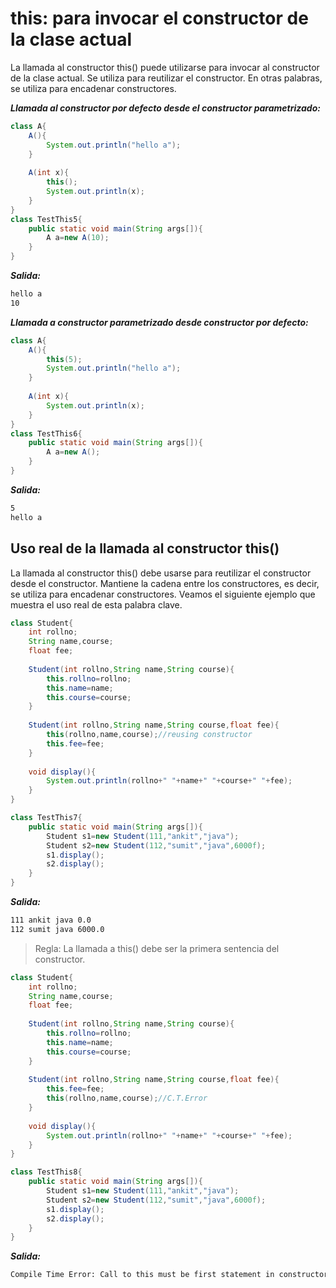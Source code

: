 # this: para invocar el constructor de la clase actual

La llamada al constructor this() puede utilizarse para invocar al constructor de la clase actual. Se utiliza para reutilizar el constructor. En otras palabras, se utiliza para encadenar constructores.

***Llamada al constructor por defecto desde el constructor parametrizado:***

```java
class A{
    A(){
        System.out.println("hello a");
    }
    
    A(int x){
        this();
        System.out.println(x);
    }
}
class TestThis5{
    public static void main(String args[]){
        A a=new A(10);
    }
}
```

***Salida:***

```txt
hello a
10
```

***Llamada a constructor parametrizado desde constructor por defecto:***

```java
class A{
    A(){
        this(5);
        System.out.println("hello a");
    }
    
    A(int x){
        System.out.println(x);
    }
}
class TestThis6{
    public static void main(String args[]){
        A a=new A();
    }
}
```

***Salida:***

```txt
5
hello a
```

## Uso real de la llamada al constructor this()

La llamada al constructor this() debe usarse para reutilizar el constructor desde el constructor. Mantiene la cadena entre los constructores, es decir, se utiliza para encadenar constructores. Veamos el siguiente ejemplo que muestra el uso real de esta palabra clave.

```java
class Student{
    int rollno;
    String name,course;
    float fee;
    
    Student(int rollno,String name,String course){
        this.rollno=rollno;
        this.name=name;
        this.course=course;
    }
    
    Student(int rollno,String name,String course,float fee){
        this(rollno,name,course);//reusing constructor  
        this.fee=fee;
    }
    
    void display(){
        System.out.println(rollno+" "+name+" "+course+" "+fee);
    }
}

class TestThis7{
    public static void main(String args[]){
        Student s1=new Student(111,"ankit","java");
        Student s2=new Student(112,"sumit","java",6000f);
        s1.display();
        s2.display();
    }
}
```

***Salida:***

```txt
111 ankit java 0.0
112 sumit java 6000.0
```

> Regla: La llamada a this() debe ser la primera sentencia del constructor.

```java
class Student{
    int rollno;
    String name,course;
    float fee;
    
    Student(int rollno,String name,String course){
        this.rollno=rollno;
        this.name=name;
        this.course=course;
    }
    
    Student(int rollno,String name,String course,float fee){
        this.fee=fee;
        this(rollno,name,course);//C.T.Error  
    }
    
    void display(){
        System.out.println(rollno+" "+name+" "+course+" "+fee);
    }
}

class TestThis8{
    public static void main(String args[]){
        Student s1=new Student(111,"ankit","java");
        Student s2=new Student(112,"sumit","java",6000f);
        s1.display();
        s2.display();
    }
}
```

***Salida:***

```txt
Compile Time Error: Call to this must be first statement in constructor
```